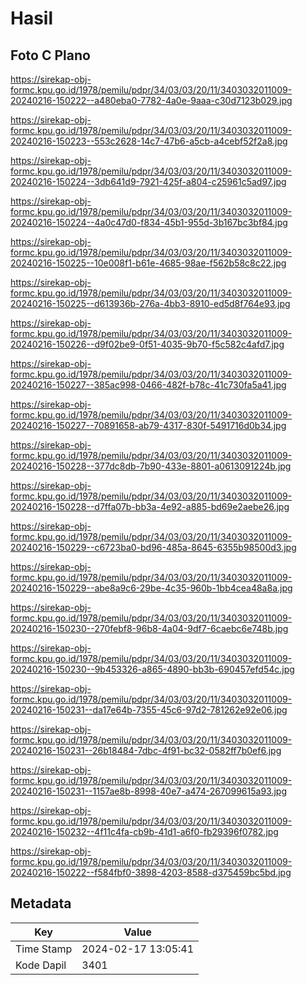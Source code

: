# Hasil

## Foto C Plano

https://sirekap-obj-formc.kpu.go.id/1978/pemilu/pdpr/34/03/03/20/11/3403032011009-20240216-150222--a480eba0-7782-4a0e-9aaa-c30d7123b029.jpg

https://sirekap-obj-formc.kpu.go.id/1978/pemilu/pdpr/34/03/03/20/11/3403032011009-20240216-150223--553c2628-14c7-47b6-a5cb-a4cebf52f2a8.jpg

https://sirekap-obj-formc.kpu.go.id/1978/pemilu/pdpr/34/03/03/20/11/3403032011009-20240216-150224--3db641d9-7921-425f-a804-c25961c5ad97.jpg

https://sirekap-obj-formc.kpu.go.id/1978/pemilu/pdpr/34/03/03/20/11/3403032011009-20240216-150224--4a0c47d0-f834-45b1-955d-3b167bc3bf84.jpg

https://sirekap-obj-formc.kpu.go.id/1978/pemilu/pdpr/34/03/03/20/11/3403032011009-20240216-150225--10e008f1-b61e-4685-98ae-f562b58c8c22.jpg

https://sirekap-obj-formc.kpu.go.id/1978/pemilu/pdpr/34/03/03/20/11/3403032011009-20240216-150225--d613936b-276a-4bb3-8910-ed5d8f764e93.jpg

https://sirekap-obj-formc.kpu.go.id/1978/pemilu/pdpr/34/03/03/20/11/3403032011009-20240216-150226--d9f02be9-0f51-4035-9b70-f5c582c4afd7.jpg

https://sirekap-obj-formc.kpu.go.id/1978/pemilu/pdpr/34/03/03/20/11/3403032011009-20240216-150227--385ac998-0466-482f-b78c-41c730fa5a41.jpg

https://sirekap-obj-formc.kpu.go.id/1978/pemilu/pdpr/34/03/03/20/11/3403032011009-20240216-150227--70891658-ab79-4317-830f-5491716d0b34.jpg

https://sirekap-obj-formc.kpu.go.id/1978/pemilu/pdpr/34/03/03/20/11/3403032011009-20240216-150228--377dc8db-7b90-433e-8801-a0613091224b.jpg

https://sirekap-obj-formc.kpu.go.id/1978/pemilu/pdpr/34/03/03/20/11/3403032011009-20240216-150228--d7ffa07b-bb3a-4e92-a885-bd69e2aebe26.jpg

https://sirekap-obj-formc.kpu.go.id/1978/pemilu/pdpr/34/03/03/20/11/3403032011009-20240216-150229--c6723ba0-bd96-485a-8645-6355b98500d3.jpg

https://sirekap-obj-formc.kpu.go.id/1978/pemilu/pdpr/34/03/03/20/11/3403032011009-20240216-150229--abe8a9c6-29be-4c35-960b-1bb4cea48a8a.jpg

https://sirekap-obj-formc.kpu.go.id/1978/pemilu/pdpr/34/03/03/20/11/3403032011009-20240216-150230--270febf8-96b8-4a04-9df7-6caebc6e748b.jpg

https://sirekap-obj-formc.kpu.go.id/1978/pemilu/pdpr/34/03/03/20/11/3403032011009-20240216-150230--9b453326-a865-4890-bb3b-690457efd54c.jpg

https://sirekap-obj-formc.kpu.go.id/1978/pemilu/pdpr/34/03/03/20/11/3403032011009-20240216-150231--da17e64b-7355-45c6-97d2-781262e92e06.jpg

https://sirekap-obj-formc.kpu.go.id/1978/pemilu/pdpr/34/03/03/20/11/3403032011009-20240216-150231--26b18484-7dbc-4f91-bc32-0582ff7b0ef6.jpg

https://sirekap-obj-formc.kpu.go.id/1978/pemilu/pdpr/34/03/03/20/11/3403032011009-20240216-150231--1157ae8b-8998-40e7-a474-267099615a93.jpg

https://sirekap-obj-formc.kpu.go.id/1978/pemilu/pdpr/34/03/03/20/11/3403032011009-20240216-150232--4f11c4fa-cb9b-41d1-a6f0-fb29396f0782.jpg

https://sirekap-obj-formc.kpu.go.id/1978/pemilu/pdpr/34/03/03/20/11/3403032011009-20240216-150222--f584fbf0-3898-4203-8588-d375459bc5bd.jpg


## Metadata

| Key        | Value               |
| ---------- | ------------------- |
| Time Stamp | 2024-02-17 13:05:41 |
| Kode Dapil | 3401                |




